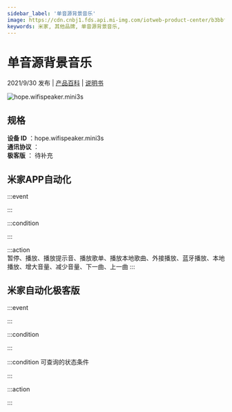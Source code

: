 ```yaml
---
sidebar_label: '单音源背景音乐'
image: https://cdn.cnbj1.fds.api.mi-img.com/iotweb-product-center/b3bbf197d20bffbb217a44fe2c90bc54_1622076090549.png?GalaxyAccessKeyId=AKVGLQWBOVIRQ3XLEW&Expires=9223372036854775807&Signature=5+E8l/Ci45HLNP+n9l3qXxbWcC4=
keywords: 米家, 其他品牌, 单音源背景音乐, 
---
```

# 单音源背景音乐

2021/9/30 发布 | [产品百科](https://home.mi.com/webapp/content/baike/product/index.html?model=hope.wifispeaker.mini3s/) | [说明书](https://home.mi.com/views/introduction.html?model=hope.wifispeaker.mini3s&region=cn)

![hope.wifispeaker.mini3s](https://cdn.cnbj1.fds.api.mi-img.com/iotweb-product-center/b3bbf197d20bffbb217a44fe2c90bc54_1622076090549.png?GalaxyAccessKeyId=AKVGLQWBOVIRQ3XLEW&Expires=9223372036854775807&Signature=5+E8l/Ci45HLNP+n9l3qXxbWcC4=)

## 规格  
> 
**设备 ID** ：hope.wifispeaker.mini3s  
**通讯协议** ：  
**极客版**  ： 待补充 


## 米家APP自动化  

:::event  

:::

:::condition  

:::

:::action   
暂停、播放、播放提示音、播放歌单、播放本地歌曲、外接播放、蓝牙播放、本地播放、增大音量、减少音量、下一曲、上一曲
:::

## 米家自动化极客版  

:::event  

:::

:::condition  

:::

:::condition 可查询的状态条件  

:::

:::action  

:::

        
